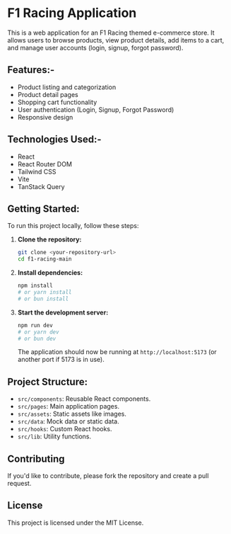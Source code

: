 # F1 Racing Application

This is a web application for an F1 Racing themed e-commerce store. It allows users to browse products, view product details, add items to a cart, and manage user accounts (login, signup, forgot password).

## Features:-

- Product listing and categorization
- Product detail pages
- Shopping cart functionality
- User authentication (Login, Signup, Forgot Password)
- Responsive design

## Technologies Used:-

- React
- React Router DOM
- Tailwind CSS
- Vite
- TanStack Query

## Getting Started:

To run this project locally, follow these steps:

1.  **Clone the repository:**
    ```bash
    git clone <your-repository-url>
    cd f1-racing-main
    ```

2.  **Install dependencies:**
    ```bash
    npm install
    # or yarn install
    # or bun install
    ```

3.  **Start the development server:**
    ```bash
    npm run dev
    # or yarn dev
    # or bun dev
    ```

    The application should now be running at `http://localhost:5173` (or another port if 5173 is in use).

## Project Structure:

-   `src/components`: Reusable React components.
-   `src/pages`: Main application pages.
-   `src/assets`: Static assets like images.
-   `src/data`: Mock data or static data.
-   `src/hooks`: Custom React hooks.
-   `src/lib`: Utility functions.

## Contributing

If you'd like to contribute, please fork the repository and create a pull request.

## License

This project is licensed under the MIT License.
